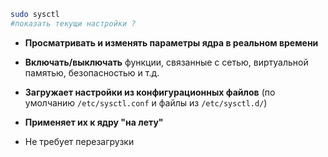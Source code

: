 
``` sh
sudo sysctl 
#показать текущи настройки ? 
```

- **Просматривать и изменять параметры ядра в реальном времени**
- **Включать/выключать** функции, связанные с сетью, виртуальной памятью, безопасностью и т.д.

- **Загружает настройки из конфигурационных файлов** (по умолчанию `/etc/sysctl.conf` и файлы из `/etc/sysctl.d/`)
- **Применяет их к ядру "на лету"**
- Не требует перезагрузки
